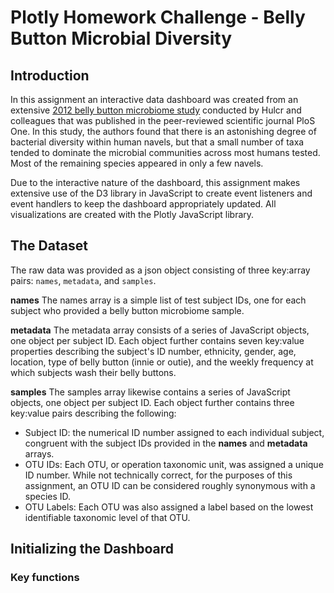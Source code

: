 # Plotly Homework Challenge - Belly Button Microbial Diversity

## Introduction
In this assignment an interactive data dashboard was created from an extensive [2012 belly button microbiome study](https://journals.plos.org/plosone/article?id=10.1371/journal.pone.0047712) conducted by Hulcr and colleagues that was published in the peer-reviewed scientific journal PloS One. In this study, the authors found that there is an astonishing degree of bacterial diversity within human navels, but that a small number of taxa tended to dominate the microbial communities across most humans tested. Most of the remaining species appeared in only a few navels.

Due to the interactive nature of the dashboard, this assignment makes extensive use of the D3 library in JavaScript to create event listeners and event handlers to keep the dashboard appropriately updated. All visualizations are created with the Plotly JavaScript library.

## The Dataset
The raw data was provided as a json object consisting of three key:array pairs: `names`, `metadata`, and `samples`.

**names**
The names array is a simple list of test subject IDs, one for each subject who provided a belly button microbiome sample. 

**metadata**
The metadata array consists of a series of JavaScript objects, one object per subject ID. Each object further contains seven key:value properties describing the subject's ID number, ethnicity, gender, age, location, type of belly button (innie or outie), and the weekly frequency at which subjects wash their belly buttons.

**samples**
The samples array likewise contains a series of JavaScript objects, one object per subject ID. Each object further contains three key:value pairs describing the following:
- Subject ID: the numerical ID number assigned to each individual subject, congruent with the subject IDs provided in the **names** and **metadata** arrays.
- OTU IDs: Each OTU, or operation taxonomic unit, was assigned a unique ID number. While not technically correct, for the purposes of this assignment, an OTU ID can be considered roughly synonymous with a species ID.
- OTU Labels: Each OTU was also assigned a label based on the lowest identifiable taxonomic level of that OTU.

## Initializing the Dashboard
### Key functions
